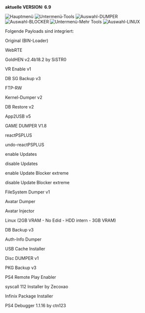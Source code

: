 **aktuelle VERSION: 6.9**

![Hauptmenü](https://github.com/muxi1/MUXI505-PRO/assets/39792666/55a757c3-3103-473d-bad7-777cf87b9113)
![Untermenü-Tools](https://user-images.githubusercontent.com/39792666/114219125-8f053b80-996a-11eb-9f02-6cd724b8cbd0.jpg)
![Auswahl-DUMPER](https://user-images.githubusercontent.com/39792666/114219135-92002c00-996a-11eb-8fe3-e8d168797210.jpg)
![Auswahl-BLOCKER](https://user-images.githubusercontent.com/39792666/114219142-94fb1c80-996a-11eb-8121-1d461834a515.jpg)
![Untermenü-Mehr Tools](https://user-images.githubusercontent.com/39792666/206855374-9f19789e-31ab-4ce8-8c03-c077bf559e7d.jpg)
![Auswahl-LINUX](https://user-images.githubusercontent.com/39792666/114219186-a17f7500-996a-11eb-96f9-04f21f2882a7.jpg)

Folgende Payloads sind integriert:

Original (BIN-Loader)

WebRTE

GoldHEN v2.4b18.2 by SiSTR0

VR Enable v1

DB SG Backup v3

FTP-RW

Kernel-Dumper v2

DB Restore v2

App2USB v5

GAME DUMPER V1.8

reactPSPLUS

undo-reactPSPLUS

enable Updates

disable Updates

enable Update Blocker extreme

disable Update Blocker extreme

FileSystem Dumper v1

Avatar Dumper

Avatar Injector

Linux (2GB VRAM - No Edid - HDD intern - 3GB VRAM)

DB Backup v3

Auth-Info Dumper

USB Cache Installer

Disc DUMPER v1

PKG Backup v3

PS4 Remote Play Enabler

syscall 112 Installer by Zecoxao

Infinix Package Installer

PS4 Debugger 1.1.16 by ctn123
